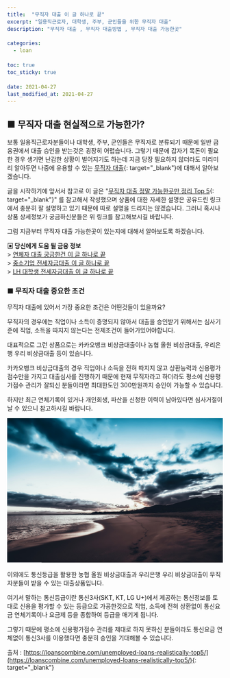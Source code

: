 ```yaml
---
title:  "무직자 대출 이 글 하나로 끝"
excerpt: "일용직근로자, 대학생, 주부, 군인들을 위한 무직자 대출"
description: "무직자 대출 , 무직자 대출방법 , 무직자 대출 가능한곳"

categories:
  - loan

toc: true
toc_sticky: true
 
date: 2021-04-27
last_modified_at: 2021-04-27
---
```

## ■ 무직자 대출 현실적으로 가능한가?  
보통 일용직근로자분들이나 대학생, 주부, 군인들은 무직자로 분류되기 때문에 일반 금융권에서 대출 승인을 받는것은 굉장히 어렵습니다. 그렇기 때문에 갑자기 목돈이 필요한 경우 생기면 난감한 상황이 벌어지기도 하는데 지금 당장 필요하지 않더라도 미리미리 알아두면 나중에 유용할 수 있는 [무직자 대출](https://loanscombine.com/unemployed-loans-realistically-top5/){: target="_blank"}에 대해서 알아보겠습니다.

글을 시작하기에 앞서서 참고로 이 글은 "[무직자 대출 정말 가능한곳만 정리 Top 5](https://loanscombine.com/unemployed-loans-realistically-top5/){: target="_blank"}" 를 참고해서 작성했으며 상품에 대한 자세한 설명은 공유드린 링크에서 충분히 잘 설명하고 있기 때문에 따로 설명을 드리지는 않겠습니다. 그러니 혹시나 상품 상세정보가 궁금하신분들은 위 링크를 참고해보시길 바랍니다.

그럼 지금부터 무직자 대출 가능한곳이 있는지에 대해서 알아보도록 하겠습니다.

**▣ 당신에게 도움 될 금융 정보**  
\> [연체자 대출 궁금한건 이 글 하나로 끝](https://loanscombine.github.io/loan/2/)  
\> [중소기업 전세자금대출 이 글 하나로 끝](https://loanscombine.github.io/loan/3/)  
\> [LH 대학생 전세자금대출 이 글 하나로 끝](https://loanscombine.github.io/loan/4/)

### ■ 무직자 대출 중요한 조건  
무직자 대출에 있어서 가장 중요한 조건은 어떤것들이 있을까요?

무직자의 경우에는 직업이나 소득이 증명되지 않아서 대출을 승인받기 위해서는 심사기준에 직업, 소득을 따지지 않는다는 전제조건이 들어가있어야합니다.

대표적으로 그런 상품으로는 카카오뱅크 비상금대출이나 농협 올원 비상금대출, 우리은행 우리 비상금대출 등이 있습니다.

카카오뱅크 비상금대출의 경우 직업이나 소득을 전혀 따지지 않고 상환능력과 신용평가점수만을 가지고 대출심사를 진행하기 때문에 현재 무직자라고 하더라도 평소에 신용평가점수 관리가 잘되신 분들이라면 최대한도인 300만원까지 승인이 가능할 수 있습니다.

하지만 최근 연체기록이 있거나 개인회생, 파산을 신청한 이력이 남아있다면 심사거절이 날 수 있으니 참고하시길 바랍니다.

<p style="text-align: center;"><img src="/assets/images/pt_img/21-04-27/1.jpg" title="무직자 대출 이 글 하나로 끝" alt="무직자 대출 이 글 하나로 끝 이미지"></p>

이외에도 통신등급을 활용한 농협 올원 비상금대출과 우리은행 우리 비상금대출이 무직자분들이 받을 수 있는 대출상품입니다.

여기서 말하는 통신등급이란 통신3사(SKT, KT, LG U+)에서 제공하는 통신정보를 토대로 신용을 평가할 수 있는 등급으로 가공한것으로 직업, 소득에 전혀 상환없이 통신요금 연체기록이나 요금제 등을 종합하여 등급을 매기게 됩니다.

그렇기 때문에 평소에 신용평가점수 관리를 제대로 하지 못하신 분들이라도 통신요금 연체없이 통신3사를 이용했다면 충분히 승인을 기대해볼 수 있습니다.

출처 : [https://loanscombine.com/unemployed-loans-realistically-top5/](https://loanscombine.com/unemployed-loans-realistically-top5/){: target="_blank"}
